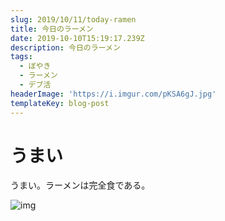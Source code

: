```yaml
---
slug: 2019/10/11/today-ramen
title: 今日のラーメン
date: 2019-10-10T15:19:17.239Z
description: 今日のラーメン
tags:
  - ぼやき
  - ラーメン
  - デブ活
headerImage: 'https://i.imgur.com/pKSA6gJ.jpg'
templateKey: blog-post
---
```

# うまい

うまい。ラーメンは完全食である。

![img](https://i.imgur.com/pKSA6gJ.jpg)
